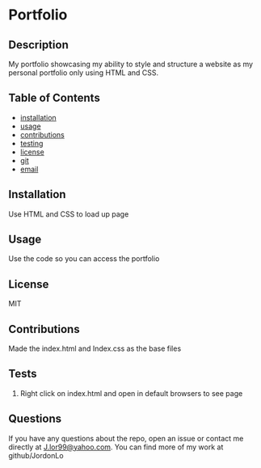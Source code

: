 # Portfolio
  
  ## Description
  My portfolio showcasing my ability to style and structure a website as my personal portfolio only using HTML and CSS.
  
  ## Table of Contents
  * [installation](#installation)
  * [usage](#usage)
  * [contributions](#contributions)
  * [testing](#testing)
  * [license](#license)
  * [git](#git)
  * [email](#email)
  
  ## Installation
  Use HTML and CSS to load up page
  
  ## Usage
  Use the code so you can access the portfolio

  ## License
  MIT

  ## Contributions
  Made the index.html and Index.css as the base files

  ## Tests
  1. Right click on index.html and open in default browsers to see page

  ## Questions
  If you have any questions about the repo, open an issue or contact me directly at J.lor99@yahoo.com. You can find more of my work at github/JordonLo